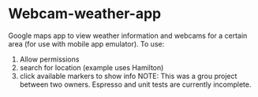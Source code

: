 # Webcam-weather-app
Google maps app to view weather information and webcams for a certain area (for use with mobile app emulator). 
To use: 
 1) Allow permissions 
 2) search for location (example uses Hamilton)
 3) click available markers to show info
NOTE: This was a grou project between two owners. Espresso and unit tests are currently incomplete. 

